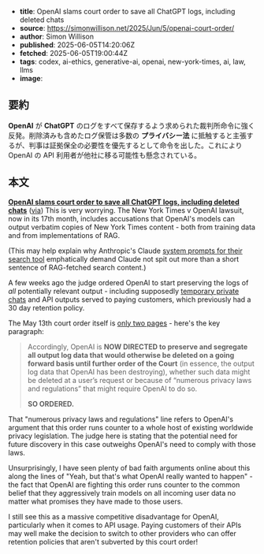 <!-- metadata -->

- **title**: OpenAI slams court order to save all ChatGPT logs, including deleted chats
- **source**: https://simonwillison.net/2025/Jun/5/openai-court-order/
- **author**: Simon Willison
- **published**: 2025-06-05T14:20:06Z
- **fetched**: 2025-06-05T19:00:44Z
- **tags**: codex, ai-ethics, generative-ai, openai, new-york-times, ai, law, llms
- **image**:

## 要約

**OpenAI** が **ChatGPT** のログをすべて保存するよう求められた裁判所命令に強く反発。削除済みも含めたログ保管は多数の **プライバシー法** に抵触すると主張するが、判事は証拠保全の必要性を優先するとして命令を出した。これにより OpenAI の API 利用者が他社に移る可能性も懸念されている。

## 本文

**[OpenAI slams court order to save all ChatGPT logs, including deleted chats](https://arstechnica.com/tech-policy/2025/06/openai-says-court-forcing-it-to-save-all-chatgpt-logs-is-a-privacy-nightmare/)** ([via](https://news.ycombinator.com/item?id=44185913 "Hacker News")) This is very worrying. The New York Times v OpenAI lawsuit, now in its 17th month, includes accusations that OpenAI's models can output verbatim copies of New York Times content - both from training data and from implementations of RAG.

(This may help explain why Anthropic's Claude [system prompts for their search tool](https://simonwillison.net/2025/May/25/claude-4-system-prompt/#seriously-don-t-regurgitate-copyrighted-content) emphatically demand Claude not spit out more than a short sentence of RAG-fetched search content.)

A few weeks ago the judge ordered OpenAI to start preserving the logs of _all_ potentially relevant output - including supposedly [temporary private chats](https://help.openai.com/en/articles/8914046-temporary-chat-faq) and API outputs served to paying customers, which previously had a 30 day retention policy.

The May 13th court order itself is [only two pages](https://cdn.arstechnica.net/wp-content/uploads/2025/06/NYT-v-OpenAI-Preservation-Order-5-13-25.pdf) - here's the key paragraph:

> Accordingly, OpenAI is **NOW DIRECTED to preserve and segregate all output log data that would otherwise be deleted on a going forward basis until further order of the Court** (in essence, the output log data that OpenAI has been destroying), whether such data might be deleted at a user’s request or because of “numerous privacy laws and regulations” that might require OpenAI to do so.
>
> **SO ORDERED.**

That "numerous privacy laws and regulations" line refers to OpenAI's argument that this order runs counter to a whole host of existing worldwide privacy legislation. The judge here is stating that the potential need for future discovery in this case outweighs OpenAI's need to comply with those laws.

Unsurprisingly, I have seen plenty of bad faith arguments online about this along the lines of
"Yeah, but that's what OpenAI really wanted to happen" - the fact that OpenAI are fighting this order runs counter to the common belief that they aggressively train models on all incoming user data no matter what promises they have made to those users.

I still see this as a massive competitive disadvantage for OpenAI, particularly when it comes to API usage. Paying customers of their APIs may well make the decision to switch to other providers who can offer retention policies that aren't subverted by this court order!
